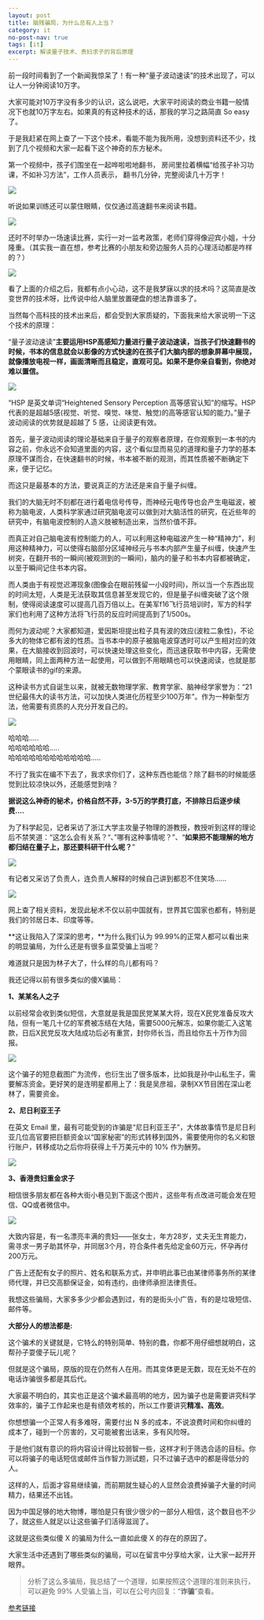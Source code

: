 ```yaml
---
layout: post
title: 脑残骗局，为什么总有人上当？
category: it
no-post-nav: true
tags: [it]
excerpt: 解读量子技术、贵妇求子的背后原理
---
```



前一段时间看到了一个新闻我惊呆了！有一种“量子波动速读”的技术出现了，可以让人一分钟阅读10万字。

大家可能对10万字没有多少的认识，这么说吧，大家平时阅读的商业书籍一般情况下也就10万字左右。如果真的有这种技术的话，那我的学习之路简直 So easy 了。

于是我赶紧在网上查了一下这个技术，看能不能为我所用，没想到资料还不少，找到了几个视频和大家一起看下这个神奇的东方秘术。

第一个视频中，孩子们围坐在一起哗啦啦地翻书， 房间里拉着横幅“给孩子补习功课，不如补习方法”，工作人员表示， 翻书几分钟，完整阅读几十万字！

![](http://favorites.ren/assets/images/2019/it/fraud01.gif) 

听说如果训练还可以蒙住眼睛，仅仅通过高速翻书来阅读书籍。

![](http://favorites.ren/assets/images/2019/it/fraud02.jpeg) 

还时不时举办一场速读比赛，实行一对一监考政策，老师们穿得像迎宾小姐，十分隆重。（其实我一直在想，参考比赛的小朋友和旁边服务人员的心理活动都是咋样的？）

![](http://favorites.ren/assets/images/2019/it/fraud03.gif) 

看了上面的介绍之后，我都有点小心动，这不是我梦寐以求的技术吗？这简直是改变世界的技术呀，比传说中给人脑里放置硬盘的想法靠谱多了。

当然每个高科技的技术出来后，都会受到大家质疑的，下面我来给大家说明一下这个技术的原理：

“量子波动速读”**主要运用HSP高感知力量进行量子波动速读，当孩子们快速翻书的时候，书本的信息就会以影像的方式快速的在孩子们大脑内部的想象屏幕中展现，就像播放电视一样，画面清晰而且稳定，直观可见。如果不是你亲自看到，你绝对难以置信。**

![](http://favorites.ren/assets/images/2019/it/fraud04.jpeg) 

“HSP 是英文单词“Heightened Sensory Perception 高等感官认知”的缩写。HSP 代表的是超越5感(视觉、听觉、嗅觉、味觉、触觉)的高等感官认知的能力。”量子波动阅读的优势就是超越了 5 感，让阅读更有效。

首先，量子波动阅读的理论基础来自于量子的观察者原理，在你观察到一本书的内容之前，你永远不会知道里面的内容，这个看似显而易见的道理和量子力学的基本原理不谋而合，在快速翻书的时候，书本被不断的观测，而其性质被不断确定下来，便于记忆。

而这只是最基本的方法，要说真正的方法还是来自于量子纠缠。

我们的大脑无时不刻都在进行着电信号传导，而神经元电传导也会产生电磁波，被称为脑电波，人类科学家通过研究脑电波可以做到对大脑活性的研究，在近些年的研究中，有脑电波控制的人造义肢被制造出来，当然价值不菲。

而真正对自己脑电波有控制能力的人，可以利用这种电磁波产生一种“精神力”，利用这种精神力，可以使得右脑部分区域神经元与书本内部产生量子纠缠，快速产生树突，在翻开书的一瞬间(被观测到的一瞬间)，脑内的量子和书本内容都被确定，以至于瞬间记住书本内容。

而人类由于有视觉迟滞现象(图像会在眼前残留一小段时间)，所以当一个东西出现的时间太短，人类是无法获取其信息甚至发现它的，但是量子纠缠突破了这个限制，使得阅读速度可以提高几百万倍以上。在美军f16飞行员培训时，军方的科学家们也利用了这种方法将飞行员的反应时间提高到了1/500s。

而何为波动呢？大家都知道，爱因斯坦提出粒子具有波的效应(波粒二象性)，不论多大的物体它都有波的性质。当书本中的原子被脑电波穿透时可以产生相对应的效果，在大脑接收到回波时，可以快速处理这些变化，而迅速获取书中内容，无需使用眼睛，同上面两种方法一起使用，可以做到不用眼睛也可以快速阅读，也就是那个蒙眼读书的gif的来源。

这种读书方式自诞生以来，就被无数物理学家、教育学家、脑神经学家誉为：“21世纪最伟大的读书方法，可以加快人类进化历程至少100万年”。作为一种新型方法，他需要有资质的人充分开发自己的。


![](http://favorites.ren/assets/images/2019/it/fraud10.png) 


哈哈哈.....  
哈哈哈哈哈哈.....  
哈哈哈哈哈哈哈哈哈哈哈哈.....  

不行了我实在编不下去了，我求求你们了，这种东西也能信？除了翻书的时候能感觉到比较凉快以外，还能感觉到啥？

**据说这么神奇的秘术，价格自然不菲，3-5万的学费打底，不排除日后逐步续费....**

为了科学起见，记者采访了浙江大学主攻量子物理的游教授，教授听到这样的理论后不禁笑道：“这怎么会有关系？“、”哪有这种事情呢？”、“**如果把不能理解的地方都归结在量子上，那还要科研干什么呢？**”

![](http://favorites.ren/assets/images/2019/it/fraud05.jpeg) 


有记者又采访了负责人，连负责人解释的时候自己讲到都忍不住笑场……

![](http://favorites.ren/assets/images/2019/it/fraud06.gif) 

网上查了相关资料，发现此秘术不仅以前中国就有，世界其它国家也都有，特别是我们的邻居日本、印度等等。

**这让我陷入了深深的思考，**为什么我们认为 99.99%的正常人都可以看出来的明显骗局，为什么还是有很多韭菜受骗上当呢？

难道就只是因为林子大了，什么样的鸟儿都有吗？

我还记得以前有很多类似的傻X骗局：

**1、某某名人之子**

以前经常会收到类似短信，大意就是我是国民党某某大将，现在X民党准备反攻大陆，但有一笔几十亿的军费被冻结在大陆，需要5000元解冻，如果你能汇入这笔款，日后X民党反攻大陆成功后必有重赏，封你师长当，而且给你五十万作为回报。

![](http://favorites.ren/assets/images/2019/it/fraud07.jpeg) 

这个骗子的短息截图广为流传，也衍生出了很多版本，比如我是孙中山私生子，需要解冻资金。更好笑的是连明星都用上了：我是吴彦祖，录制XX节目困在深山老林了，需要资金。

**2、尼日利亚王子**

在英文 Email 里，最有可能受到的诈骗是“尼日利亚王子”，大体故事情节是尼日利亚几位高官要把巨额资金以“国家秘密”的形式转移到国外，需要使用你的名义和银行账户，转移成功之后你将获得上千万美元中的 10% 作为酬劳。

![](http://favorites.ren/assets/images/2019/it/fraud08.jpeg) 

**3、香港贵妇重金求子**

相信很多朋友都在各种大街小巷见到下面这个图片，这些年有点改进可能会发在短信、QQ或者微信中。

![](http://favorites.ren/assets/images/2019/it/fraud09.jpeg) 


大致内容是，有一名漂亮丰满的贵妇——张女士，年方28岁，丈夫无生育能力，需寻求一男子助其怀孕，并同居3个月，符合条件者先给定金60万元，怀孕再付200万元。

广告上还配有女子的照片、姓名和联系方式，并申明此事已由某律师事务所的某律师代理，并已交高额保证金，如有违约，由律师承担法律责任。

我想这些骗局，大家多多少少都会遇到过，有的是街头小广告，有的是垃圾短信、邮件等。

**大部分人的想法都是:**

这个骗术的关键就是，它特么的特别简单、特别的蠢，你都不用仔细想就明白，这帮孙子耍傻子玩儿呢？

但就是这个骗局，原版的现在仍然有人在用。而其变体更是无数，现在无处不在的电话诈骗很多都是其后代。

大家最不明白的，其实也正是这个骗术最高明的地方，因为骗子也是需要讲究科学效率的，骗子工作起来也是有绩效考核的，所以工作要讲究**精准、高效**。

你想想骗一个正常人有多难呀，需要付出 N 多的成本，不说浪费时间和你纠缠的成本了，碰到一个厉害的，又可能被套出话来，多有风险呀。

于是他们就有意识的将内容设计得比较弱智一些，这样才利于筛选合适的目标。你可以将骗子的电话短信或邮件当作智力测试题，只不过骗子选中的都是得低分的人。

这样的人，后面才容易继续骗，而前期就生疑心的人显然会浪费掉骗子大量的时间精力，结果还不出钱。

因为中国足够的地大物博，哪怕是只有很少很少的一部分人相信，这个数目也不少了，就这些人就足以让这些骗子们活得滋润了。

这就是这些类似傻 X 的骗局为什么一直如此傻 X 的存在的原因了。

大家生活中还遇到了哪些类似的骗局，可以在留言中分享给大家，让大家一起开开眼界。

>分析了这么多骗局，我总结了一个道理，如果按照这个道理的准则来执行，可以避免 99% 人受骗上当，可以在公号内回复：“**诈骗**”查看。


[参考链接](https://www.zhihu.com/question/350292725/answer/854536463)
